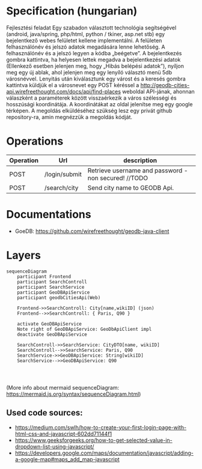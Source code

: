 # Specification (hungarian)
Fejlesztési feladat
Egy szabadon választott technológia segítségével (android, java/spring, php/html, python / tkiner, asp.net stb) egy bejelentkező webes felületet kellene implementálni. A felületen felhasználónév és jelszó adatok megadására lenne lehetőség. A felhasználónév és a jelszó legyen a kódba „beégetve”. A bejelentkezés gombra kattintva, ha helyesen lettek megadva a bejelentkezési adatok (Ellenkező esetben jelenjen meg, hogy „Hibás belépési adatok”), nyíljon meg egy új ablak, ahol jelenjen meg egy lenyíló választó menü 5db városnévvel. Lenyitás után kiválasztunk egy várost és a keresés gombra kattintva küldjük el a városnevet egy POST kéréssel a http://geodb-cities-api.wirefreethought.com/docs/api/find-places weboldal API-jának, ahonnan válaszként a paraméterek között visszaérkezik a város szélességi és hosszúsági koordinátája. A koordinátákat az oldal jelenítse meg egy google térképen.
A megoldás elküldéséhez szükség lesz egy privát github repository-ra, amin megnézzük a megoldás kódját.

# Operations
| Operation | Url           | description                                            |
|-----------|---------------|--------------------------------------------------------|
| POST      | /login/submit | Retrieve username and password - non secured!   //TODO |    
| POST      | /search/city  | Send city name to GEODB Api.                           |

# Documentations
- GoeDB: https://github.com/wirefreethought/geodb-java-client

# Layers
```mermaid
sequenceDiagram
    participant Frontend
    participant SearchControll
    participant SearchService
    participant GeoDBApiService
    participant geodbCitiesApi(Web)
    
    Frontend->>SearchControll: City[name,wikiID] (json)
    Frontend-->>SearchControll: { Paris, Q90 }
    
    activate GeoDBApiService
    Note right of GeoDBApiService: GeoDbApiClient impl
    deactivate GeoDBApiService
    
    SearchControll->>SearchService: CityDTO[name, wikiID]
    SearchControll-->>SearchService: Paris, Q90
    SearchService->>GeoDBApiService: String[wikiID]
    SearchService-->>GeoDBApiService: Q90
    



```
(More info about mermaid sequenceDiagram: https://mermaid.js.org/syntax/sequenceDiagram.html)

## Used code sources:
- https://medium.com/swlh/how-to-create-your-first-login-page-with-html-css-and-javascript-602dd71144f1
- https://www.geeksforgeeks.org/how-to-get-selected-value-in-dropdown-list-using-javascript/
- https://developers.google.com/maps/documentation/javascript/adding-a-google-map#maps_add_map-javascript